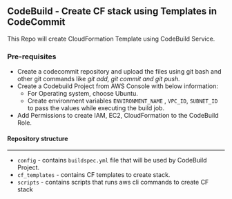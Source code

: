 ## CodeBuild - Create CF stack using Templates in CodeCommit

This Repo will create CloudFormation Template using CodeBuild Service.

### Pre-requisites
- Create a codecommit repository and upload the files using git bash and other git commands like _git add, git commit and git push._
- Create a Codebuild Project from AWS Console with below information:
    - For Operating system, choose Ubuntu.
    - Create environment variables `ENVIRONMENT_NAME` , `VPC_ID`, `SUBNET_ID` to pass the values while executing the build job.
- Add Permissions to create IAM, EC2, CloudFormation to the CodeBuild Role.

#### Repository structure
----------------------------
 - `config` - contains `buildspec.yml` file that will be used by CodeBuild Project.
- `cf_templates` - contains CF templates to create stack.
- `scripts` - contains scripts that runs aws cli commands to create CF stack
